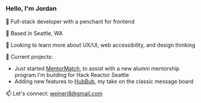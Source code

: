 ### Hello, I'm Jordan

:wave: Full-stack developer with a penchant for frontend <br />

:evergreen_tree: Based in Seattle, WA <br />

:eyes: Looking to learn more about UX/UI, web accessibility, and design thinking <br />

:hatching_chick: Current projects:
* Just started [MentorMatch](https://github.com/jnweiner/MentorMatch), to assist with a new alumni mentorship program I'm building for Hack Reactor Seattle
* Adding new features to [HubBub](https://github.com/jnweiner/HubBub), my take on the classic message board

:mailbox: Let's connect: weinerj8@gmail.com <br />



<!--
**jnweiner/jnweiner** is a ✨ _special_ ✨ repository because its `README.md` (this file) appears on your GitHub profile.

Here are some ideas to get you started:

- 🔭 I’m currently working on ...
- 🌱 I’m currently learning ...
- 👯 I’m looking to collaborate on ...
- 🤔 I’m looking for help with ...
- 💬 Ask me about ...
- 📫 How to reach me: ...
- 😄 Pronouns: ...
- ⚡ Fun fact: ...
-->

